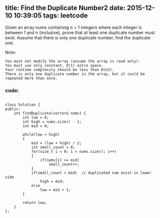 title: Find the Duplicate Number2
date: 2015-12-10 10:39:05
tags: leetcode
---

 Given an array nums containing n + 1 integers where each integer is between 1 and n (inclusive), prove that at least one duplicate number must exist. Assume that there is only one duplicate number, find the duplicate one.

Note:

    You must not modify the array (assume the array is read only).
    You must use only constant, O(1) extra space.
    Your runtime complexity should be less than O(n2).
    There is only one duplicate number in the array, but it could be repeated more than once.



### code:
<pre><code>
class Solution {
public:
    int findDuplicate(vector<int>& nums) {
        int low = 0;
        int high = nums.size() - 1;
        int mid = 0;

        while(low < high)
        {
            mid = (low + high) / 2;
            int small_count = 0;
            for(size_t i = 0; i < nums.size(); i++)
            {
                if(nums[i] <= mid)
                    small_count++;
            }
            if(small_count > mid)  // duplicated num exist in lower side
                high = mid;
            else
                low = mid + 1;
        }

        return low;
    }
};
</code></pre>